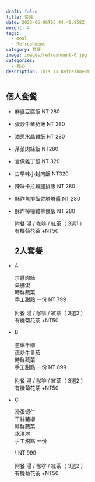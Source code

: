 ```yaml
---
draft: false
title: 套餐
date: 2023-05-06T05:44:49.858Z
weight: 4
tags:
  - meal
  - Refreshment
category: 套餐
image: images/refreshment-6.jpg
categories:
  - 點心
description: This is Refreshment
---
```

## 個人套餐

* 麻婆豆腐飯  NT 280
* 蛋炒牛蕃茄飯  NT 280
* 油蔥水晶雞飯  NT 280
* 芹菜肉絲飯   NT280
* 宮保雞丁飯  NT 320
* 古早味小封肉飯 NT320
* 辣味卡拉雞腿排飯   NT 280
* 酥炸魚排飯佐塔塔醬   NT 280
* 酥炸檸檬雞柳條飯   NT 280

  附餐  湯 / 咖啡 / 紅茶（ 3選1 ）\
  有機菊花茶 +NT50

  ## 2人套餐
- A   

  京醬肉絲    \
  菜脯蛋    \
  時鮮蔬菜    \
  手工甜點 一份                NT 799\
  \
  附餐  湯 / 咖啡 / 紅茶（ 3選2 ）\
  有機菊花茶 +NT50
- B  \
     \
  蔥爆牛柳\
  蛋炒牛番茄       \
  時鮮蔬菜    \
  手工甜點 一份                NT 899\
  \
  附餐  湯 / 咖啡 / 紅茶（ 3選2 ）\
  有機菊花茶 +NT50
- C 

  滑蛋蝦仁\
  干絲豬柳       \
  時鮮蔬菜      \
  冰淇淋          \
  手工甜點 一份      

  \    NT 999\
  \
  附餐  湯 / 咖啡 / 紅茶（ 3選2 ）\
  有機菊花茶 +NT50